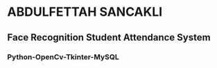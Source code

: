 # ABDULFETTAH SANCAKLI

## Face Recognition Student Attendance System
### Python-OpenCv-Tkinter-MySQL

